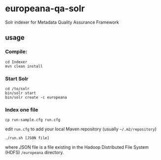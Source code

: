# europeana-qa-solr
Solr indexer for Metadata Quality Assurance Framework

## usage

### Compile:

    cd Indexer
    mvn clean install

### Start Solr

    cd /to/solr
    bin/solr start
    bin/solr create -c europeana

### Index one file

    cp run-sample.cfg run.cfg

edit `run.cfg` to add your local Maven repository (usually `~/.m2/repository`)

    ./run.sh [JSON file]

where JSON file is a file existing in the Hadoop Distributed File System (HDFS) `/europeana` directory.
